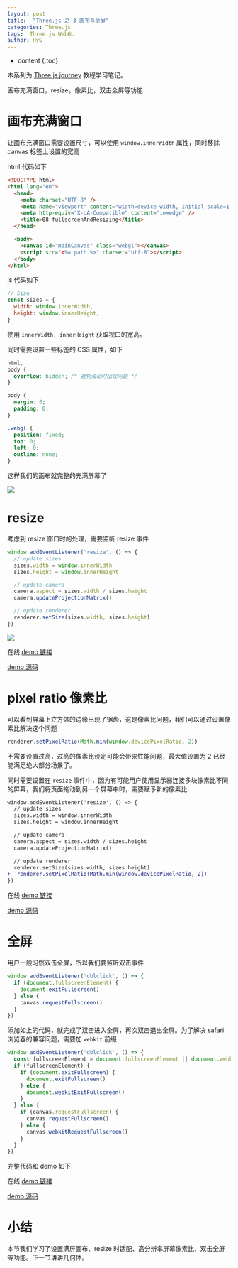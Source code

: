 ```yaml
---
layout: post
title:  "Three.js 之 3 画布与全屏"
categories: Three.js
tags:  Three.js WebGL
author: HyG
---
```


* content
{:toc}

本系列为 [Three.js journey](https://threejs-journey.com/) 教程学习笔记。

画布充满窗口，resize，像素比，双击全屏等功能





# 画布充满窗口

让画布充满窗口需要设置尺寸，可以使用 `window.innerWidth` 属性，同时移除 canvas 标签上设置的宽高

html 代码如下

```html
<!DOCTYPE html>
<html lang="en">
  <head>
    <meta charset="UTF-8" />
    <meta name="viewport" content="width=device-width, initial-scale=1.0" />
    <meta http-equiv="X-UA-Compatible" content="ie=edge" />
    <title>08 fullscreenAndResizing</title>
  </head>

  <body>
    <canvas id="mainCanvas" class="webgl"></canvas>
    <script src="<%= path %>" charset="utf-8"></script>
  </body>
</html>
```

js 代码如下

```js
// Size
const sizes = {
  width: window.innerWidth,
  height: window.innerHeight,
}
```

使用 `innerWidth, innerHeight` 获取视口的宽高。

同时需要设置一些标签的 CSS 属性，如下

```css
html,
body {
  overflow: hidden; /* 避免滚动时出现问题 */
}

body {
  margin: 0;
  padding: 0;
}

.webgl {
  position: fixed;
  top: 0;
  left: 0;
  outline: none;
}
```

这样我们的画布就完整的充满屏幕了

![](https://gw.alicdn.com/imgextra/i1/O1CN011jnNUh1CgsiTbgyrd_!!6000000000111-1-tps-395-679.gif)

# resize

考虑到 resize 窗口时的处理，需要监听 resize 事件

```js
window.addEventListener('resize', () => {
  // update sizes
  sizes.width = window.innerWidth
  sizes.height = window.innerHeight

  // update camera
  camera.aspect = sizes.width / sizes.height
  camera.updateProjectionMatrix()

  // update renderer
  renderer.setSize(sizes.width, sizes.height)
})
```

![](https://gw.alicdn.com/imgextra/i3/O1CN01M3QBa41mTRG2mLEwa_!!6000000004955-1-tps-924-667.gif)

在线 [demo 链接](https://gaohaoyang.github.io/threeJourney08-fullscreenAndResizing/)

[demo 源码](https://github.com/Gaohaoyang/threeJourney/tree/main/src08-fullscreenAndResizing)

# pixel ratio 像素比

可以看到屏幕上立方体的边缘出现了锯齿，这是像素比问题，我们可以通过设置像素比解决这个问题

```js
renderer.setPixelRatio(Math.min(window.devicePixelRatio, 2))
```

不需要设置过高，过高的像素比设定可能会带来性能问题，最大值设置为 2 已经能满足绝大部分场景了。

同时需要设置在 `resize` 事件中，因为有可能用户使用显示器连接多块像素比不同的屏幕，我们将页面拖动到另一个屏幕中时，需要赋予新的像素比

```diff
window.addEventListener('resize', () => {
  // update sizes
  sizes.width = window.innerWidth
  sizes.height = window.innerHeight

  // update camera
  camera.aspect = sizes.width / sizes.height
  camera.updateProjectionMatrix()

  // update renderer
  renderer.setSize(sizes.width, sizes.height)
+  renderer.setPixelRatio(Math.min(window.devicePixelRatio, 2))
})
```

在线 [demo 链接](https://gaohaoyang.github.io/threeJourney08-fullscreenAndResizing/)

[demo 源码](https://github.com/Gaohaoyang/threeJourney/tree/main/src08-fullscreenAndResizing)

# 全屏

用户一般习惯双击全屏，所以我们要监听双击事件

```js
window.addEventListener('dblclick', () => {
  if (document.fullscreenElement) {
    document.exitFullscreen()
  } else {
    canvas.requestFullscreen()
  }
})
```

添加如上的代码，就完成了双击进入全屏，再次双击退出全屏。为了解决 safari 浏览器的兼容问题，需要加 `webkit` 前缀

```js
window.addEventListener('dblclick', () => {
  const fullscreenElement = document.fullscreenElement || document.webkitFullscreenElement
  if (fullscreenElement) {
    if (document.exitFullscreen) {
      document.exitFullscreen()
    } else {
      document.webkitExitFullscreen()
    }
  } else {
    if (canvas.requestFullscreen) {
      canvas.requestFullscreen()
    } else {
      canvas.webkitRequestFullscreen()
    }
  }
})
```

完整代码和 demo 如下

在线 [demo 链接](https://gaohaoyang.github.io/threeJourney08-fullscreenAndResizing/)

[demo 源码](https://github.com/Gaohaoyang/threeJourney/tree/main/src08-fullscreenAndResizing)

# 小结

本节我们学习了设置满屏画布、resize 时适配、高分辨率屏幕像素比、双击全屏等功能。下一节讲讲几何体。


